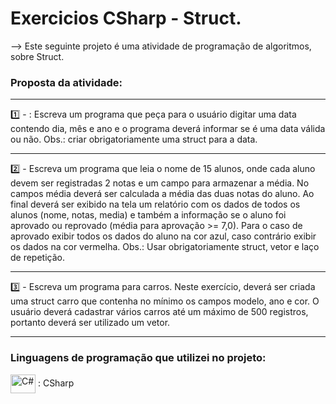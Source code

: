 # Exercicios CSharp - Struct.

 --> Este seguinte projeto é uma atividade de programação de algoritmos, sobre Struct.

### Proposta da atividade:

----------------------------------------------------------------------------

1️⃣ - : Escreva um programa que peça para o usuário digitar uma data contendo dia, mês e ano e o programa deverá informar se é uma data válida ou não. Obs.: criar obrigatoriamente uma struct para a data. 

----------------------------------------------------------------------------

2️⃣ - Escreva um programa que leia o nome de 15 alunos, onde cada aluno devem ser registradas 2 notas e um campo para armazenar a média. No campos média deverá ser calculada a média das duas notas do aluno. Ao final deverá ser exibido na tela um relatório com os dados de todos os alunos (nome, notas, media) e também a informação se o aluno foi aprovado ou reprovado (média para aprovação >= 7,0). Para o caso de aprovado exibir todos os dados do aluno na cor azul, caso contrário exibir os dados na cor vermelha. 
Obs.: Usar obrigatoriamente struct, vetor e laço de repetição.

----------------------------------------------------------------------------

3️⃣ - Escreva um programa para carros. Neste exercício, deverá ser criada uma struct carro que contenha no mínimo os campos modelo, ano e cor. 
O usuário deverá cadastrar vários carros até um máximo de 500 registros, portanto deverá ser utilizado um vetor.


----------------------------------------------------------------------------

### Linguagens de programação que utilizei no projeto: 

 <img  align="center" alt="C#" height="30" width="40" src="https://cdn.jsdelivr.net/gh/devicons/devicon/icons/csharp/csharp-original.svg" /> :  CSharp

